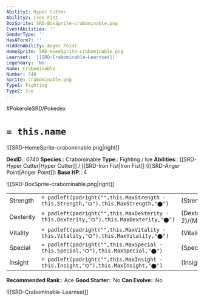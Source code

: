 ```yaml
---
Ability1: Hyper Cutter
Ability2: Iron Fist
BoxSprite: SRD-BoxSprite-crabominable.png
EventAbilities: ''
GenderType: ''
HasAForm?: ''
HiddenAbility: Anger Point
HomeSprite: SRD-HomeSprite-crabominable.png
Learnset: '[[SRD-Crabominable-Learnset]]'
Legendary: 'No'
Name: Crabominable
Number: 740
Sprite: crabominable.png
Type1: Fighting
Type2: Ice
---
```


#PokeroleSRD/Pokedex

# `= this.name`

![[SRD-HomeSprite-crabominable.png|right]]

**DexID**:: 0740
**Species**:: Crabominable
**Type**:: Fighting / Ice
**Abilities**:: [[SRD-Hyper Cutter|Hyper Cutter]] / [[SRD-Iron Fist|Iron Fist]] ([[SRD-Anger Point|Anger Point]])
**Base HP**:: 4

![[SRD-BoxSprite-crabominable.png|right]]

|           |                                                                                        |                                          |
| --------- | -------------------------------------------------------------------------------------- | ---------------------------------------- |
| Strength  | `= padleft(padright("",this.MaxStrength - this.Strength,"⭘"),this.MaxStrength,"⬤")`    | (Strength::3)/(MaxStrength::7)   |
| Dexterity | `= padleft(padright("",this.MaxDexterity - this.Dexterity,"⭘"),this.MaxDexterity,"⬤")` | (Dexterity:: 2)/(MaxDexterity::4) |
| Vitality  | `= padleft(padright("",this.MaxVitality - this.Vitality,"⭘"),this.MaxVitality,"⬤")`    | (Vitality::2)/(MaxVitality::5)   |
| Special   | `= padleft(padright("",this.MaxSpecial - this.Special,"⭘"),this.MaxSpecial,"⬤")`       | (Special::2)/(MaxSpecial::4)     |
| Insight   | `= padleft(padright("",this.MaxInsight - this.Insight,"⭘"),this.MaxInsight,"⬤")`       | (Insight::2)/(MaxInsight::4)     |

**Recommended Rank**:: Ace
**Good Starter**:: No
**Can Evolve**:: No

![[SRD-Crabominable-Learnset]]